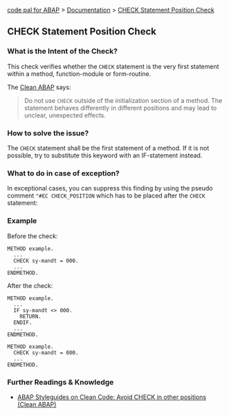 [code pal for ABAP](../../README.md) > [Documentation](../check_documentation.md) > [CHECK Statement Position Check](check-statement-position.md)

## CHECK Statement Position Check

### What is the Intent of the Check?
This check verifies whether the `CHECK` statement is the very first statement within a method, function-module or form-routine.  

The [Clean ABAP](https://github.com/SAP/styleguides/blob/master/clean-abap/CleanABAP.md#avoid-check-in-other-positions) says:
> Do not use `CHECK` outside of the initialization section of a method. The statement behaves differently in different positions and may lead to unclear, unexpected effects.

### How to solve the issue?
The `CHECK` statement shall be the first statement of a method. If it is not possible, try to substitute this keyword with an IF-statement instead.

### What to do in case of exception?
In exceptional cases, you can suppress this finding by using the pseudo comment `"#EC CHECK_POSITION` which has to be placed after the `CHECK` statement:

### Example
Before the check:
```abap
METHOD example.
  ...
  CHECK sy-mandt = 000.
  ...
ENDMETHOD.
```

After the check:
```abap
METHOD example.
  ...
  IF sy-mandt <> 000.
    RETURN.
  ENDIF.
  ...
ENDMETHOD.
```
```abap
METHOD example.
  CHECK sy-mandt = 000.
  ...
ENDMETHOD.
``` 

### Further Readings & Knowledge
- [ABAP Styleguides on Clean Code: Avoid CHECK in other positions (Clean ABAP)](https://github.com/SAP/styleguides/blob/master/clean-abap/CleanABAP.md#avoid-check-in-other-positions)

